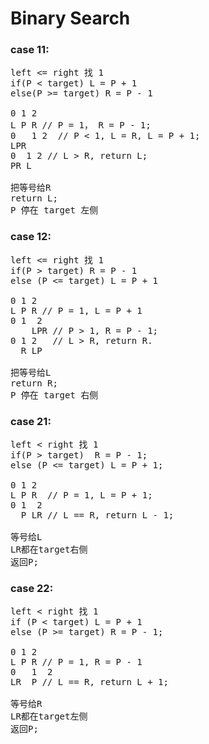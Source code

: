 # Binary Search


### case 11:
<pre>
left <= right 找 1
if(P < target) L = P + 1
else(P >= target) R = P - 1

0 1 2
L P R // P = 1， R = P - 1;
0   1 2  // P < 1, L = R, L = P + 1;
LPR
0  1 2 // L > R, return L;
PR L

把等号给R
return L;
P 停在 target 左侧
</pre>
### case 12:
<pre>
left <= right 找 1
if(P > target) R = P - 1
else (P <= target) L = P + 1

0 1 2
L P R // P = 1, L = P + 1
0 1  2
    LPR // P > 1, R = P - 1;
0 1 2   // L > R, return R.
  R LP

把等号给L
return R;
P 停在 target 右侧
</pre>

### case 21:

<pre>
left < right 找 1
if(P > target)  R = P - 1;
else (P <= target) L = P + 1;

0 1 2
L P R  // P = 1, L = P + 1;
0 1  2
  P LR // L == R, return L - 1;

等号给L
LR都在target右侧
返回P;
</pre>


### case 22:

<pre>
left < right 找 1
if (P < target) L = P + 1
else (P >= target) R = P - 1;

0 1 2
L P R // P = 1, R = P - 1
0   1  2
LR  P // L == R, return L + 1;

等号给R
LR都在target左侧
返回P;
</pre>
